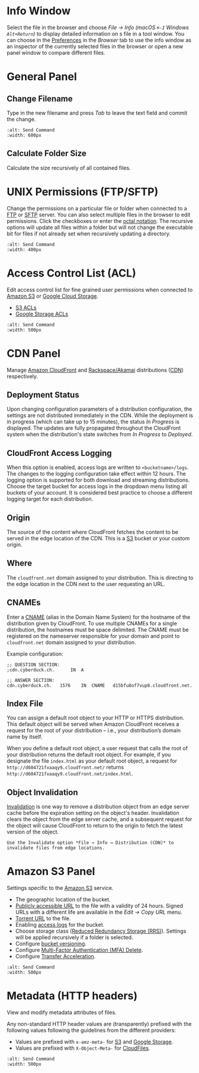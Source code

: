 Info Window
===

Select the file in the browser and choose *File → Info (macOS `⌘-I` Windows `Alt+Return`)* to display detailed information on s file in a tool window. You can choose in the [Preferences](Preferences) in the *Browser* tab to use the info window as an inspector of the currently selected files in the browser or open a new panel window to compare different files.

# General Panel

## Change Filename

Type in the new filename and press *Tab* to leave the text field and commit the change.

```{image} _images/General.png
:alt: Send Command
:width: 600px
```

## Calculate Folder Size

Calculate the size recursively of all contained files.

# UNIX Permissions (FTP/SFTP)

Change the permissions on a particular file or folder when connected to a [FTP](../Protocols/FTP) or [SFTP](../Protocols/SFTP) server. You can also select multiple files in the browser to edit permissions. Click the checkboxes or enter the [octal notation](http://en.wikipedia.org/wiki/File_system_permissions#Symbolic_notation). The recursive options will update all files within a folder but will not change the executable bit for files if not already set when recursively updating a directory.

```{image} _images/UNIX_Permissions.png
:alt: Send Command
:width: 400px
```

# Access Control List (ACL)

Edit access control list for fine grained user permissions when connected to [Amazon S3](../Protocols/S3/index) or [Google Cloud Storage](../Protocols/Google_Cloud_Storage).

- [S3 ACLs](../Protocols/S3/index#access-control-acl)
- [Google Storage ACLs](../Protocols/Google_Cloud_Storage#acls)

```{image} _images/Access_Control_Lists.png
:alt: Send Command
:width: 500px
```

# CDN Panel

Manage [Amazon CloudFront](../CDN/CloudFront) and [Rackspace/Akamai](../CDN/Akamai) distributions ([CDN](../CDN/index)) respectively.

## Deployment Status

Upon changing configuration parameters of a distribution configuration, the settings are not distributed immediately in the CDN. While the deployment is in progress (which can take up to 15 minutes), the status *In Progress* is displayed. The updates are fully propagated throughout the CloudFront system when the distribution's state switches from *In Progress* to *Deployed*.

## CloudFront Access Logging

When this option is enabled, access logs are written to `<bucketname>/logs`. The changes to the logging configuration take effect within 12 hours. The logging option is supported for both download and streaming distributions. Choose the target bucket for access logs in the dropdown menu listing all buckets of your account. It is considered best practice to choose a different logging target for each distribution.

## Origin

The source of the content where CloudFront fetches the content to be served in the edge location of the CDN. This is a [S3](../Protocols/S3/index) bucket or your custom origin.

## Where
The `cloudfront.net` domain assigned to your distribution. This is directing to the edge location in the CDN next to the user requesting an URL.

## CNAMEs
Enter a [CNAME](http://en.wikipedia.org/wiki/CNAME_record) (alias in the Domain Name System) for the hostname of the distribution given by CloudFront. To use multiple CNAMEs for a single distribution, the hostnames must be space delimited. The CNAME must be registered on the nameserver responsible for your domain and point to `cloudfront.net` domain assigned to your distribution.

Example configuration:

	;; QUESTION SECTION:
	;cdn.cyberduck.ch.		IN	A
	
	;; ANSWER SECTION:
	cdn.cyberduck.ch.	1576	IN	CNAME	d15bfu8of7vup8.cloudfront.net.

## Index File
You can assign a default root object to your HTTP or HTTPS distribution. This default object will be served when Amazon CloudFront receives a request for the root of your distribution – i.e., your distribution’s domain name by itself.

When you define a default root object, a user request that calls the root of your distribution returns the default root object. For example, if you designate the file `index.html` as your default root object, a request for `http://d604721fxaaqy9.cloudfront.net/` returns `http://d604721fxaaqy9.cloudfront.net/index.html`.

## Object Invalidation
[Invalidation](http://aws.amazon.com/about-aws/whats-new/2010/08/31/cloudfront-adds-invalidation-feature/) is one way to remove a distribution object from an edge server cache before the expiration setting on the object's header. Invalidation clears the object from the edge server cache, and a subsequent request for the object will cause CloudFront to return to the origin to fetch the latest version of the object.

```{note}
Use the Invalidate option *File → Info → Distribution (CDN)* to invalidate files from edge locations.
```

# Amazon S3 Panel

Settings specific to the [Amazon S3](../Protocols/S3/index) service.

- The geographic location of the bucket.
- [Publicly accessible URL](../Protocols/S3/index#pre-signed-temporary-urls) to the file with a validity of 24 hours. Signed URLs with a different life are available in the *Edit → Copy URL* menu.
- [Torrent URL](../Protocols/S3/index#bit-torrent-urls) to the file.
- Enabling [access logs](../Protocols/S3/index#bucket-access-logging) for the bucket.
- Choose storage class ([Reduced Redundancy Storage (RRS)](../Protocols/S3/index#storage-class)). Settings will be applied recursively if a folder is selected.
- Configure [bucket versioning](../Protocols/S3/index#versions).
- Configure [Multi-Factor Authentication (MFA) Delete](../Protocols/S3/index#multi-factor-authentication-mfa-delete).
- Configure [Transfer Acceleration](../Protocols/S3/index#transfer-acceleration).

```{image} _images/Amazon_S3.png
:alt: Send Command
:width: 500px
```

# Metadata (HTTP headers)

View and modify metadata attributes of files.

Any non-standard HTTP header values are (transparently) prefixed with the following values following the guidelines from the different providers:

- Values are prefixed with `x-amz-meta-` for [S3](../Protocols/S3/index) and [Google Storage](../Protocols/Google_Cloud_Storage).
- Values are prefixed with `X-Object-Meta-` for [CloudFiles](../Protocols/OpenStack/CloudFiles).

```{image} _images/Metadata.png
:alt: Send Command
:width: 500px
```